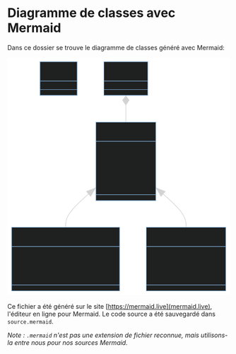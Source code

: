 # Diagramme de classes avec Mermaid
Dans ce dossier se trouve le diagramme de classes généré avec Mermaid:

![](diagram.svg)

Ce fichier a été généré sur le site [https://mermaid.live](mermaid.live), l'éditeur en ligne pour Mermaid.
Le code source a été sauvegardé dans `source.mermaid`.

*Note : `.mermaid` n'est pas une extension de fichier reconnue, mais utilisons-la entre nous pour nos sources Mermaid.*